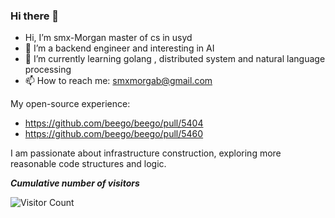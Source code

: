 ### Hi there 👋


-  Hi, I’m smx-Morgan master of cs in usyd
- 🔭 I’m a backend engineer and interesting in AI
- 🌱 I’m currently learning golang , distributed system and natural language processing
- 📫 How to reach me: smxmorgab@gmail.com


My open-source experience:
- https://github.com/beego/beego/pull/5404
- https://github.com/beego/beego/pull/5460


I am passionate about infrastructure construction, exploring more reasonable code structures and logic.

***Cumulative number of visitors***

![Visitor Count](https://profile-counter.glitch.me/smx-Morgan/count.svg)


